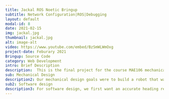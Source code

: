 ```yaml
---
title: Jackal ROS Noetic Bringup 
subtitle: Network Configuration|ROS|Debugging
layout: default
modal-id: 8
date: 2021-02-15
img: jackal.jpg
thumbnail: jackal.jpg
alt: image-alt
video: https://www.youtube.com/embed/BzSmWLWmOxg
project-date: Feburary 2021
Bringup: Source Code
category: Web Development
intro: Brief Description
description:  This is the final project for the course MAE106 mechanical system labratory at UC Irvine and the task is to design a wheel robot and participate a robot contest.
sub: Mechanical Design
description2: Our mechanical design goals were to build a robot that was stable, efficient and has a low fraction. To achieve stability, we wanted to make sure the error is small, so we employed the CNC router to cut pur wood plates. For wood selection, we chose plywood instead of the one given by school because it is lighter, smoother and has a better structure for CNC cutting. Besides, we cut two polycarbonate plates for the installation of power transmission. Moreover, we expected collision with other robots, so we tried to lower the center of mass of our robot by reducing the length of vertical plates.
sub2: Software design
description3: For software design, we first want an accurate heading reading. We had heard that the magnetometer would be interfered by many factors, since the magnetic field of the earth is quite weak compared to the magnets, solenoids, and other electronics, so we decided to also add a gyroscope to eliminate sudden, and incorrect directionschange. We bought a LSM9DS1 chip — a 9DOF IMU with a magnetometer, an accelerometer and a gyro. To code this chip, we modified the existing library for this Adafruit LSM9DS1, so the heading is calculated within the library functions. Calibrations were added into the sensor reading functions, along with a simple low pass filter. The magnetometer read just fine, but the gyro, after integration, always have a random shift, the accelerometer after two integrations only got worse. We then tried comparing heading readings both from the magnetometer and the gyro using a Madgwick filter, the shift is kind of eliminated. Initially, it still has a low frequency noise that puts a plus or minus 10 degrees, but after adjusting the low pass filter of the magnetometer and gyro readings, the noise is much smaller.<br>For more detailed information, please view my github page below.
---
```

